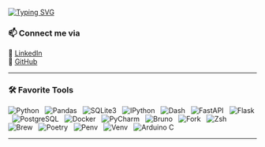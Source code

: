 [![Typing SVG](https://readme-typing-svg.herokuapp.com?font=Fira+Code&weight=600&size=22&pause=1000&color=blue&width=435&lines=Meet%2C+The+Silcrow;Self-taught+programmer;Science+nerd)](https://git.io/typing-svg)  

### 📫 Connect me via
🔹 [LinkedIn](https://www.linkedin.com/in/sangsan-prohmvitak/)  
🔹 [GitHub](https://github.com/Silcrow)  

---

### 🛠 Favorite Tools  

![Python](https://img.shields.io/badge/Python-3776AB?style=for-the-badge&logo=python&logoColor=white) &nbsp;
![Pandas](https://img.shields.io/badge/Pandas-150458?style=for-the-badge&logo=pandas&logoColor=white) &nbsp;
![SQLite3](https://img.shields.io/badge/SQLite-003B57?style=for-the-badge&logo=sqlite&logoColor=white) &nbsp;
![IPython](https://img.shields.io/badge/IPython-1F4788?style=for-the-badge&logo=python&logoColor=white) &nbsp;
![Dash](https://img.shields.io/badge/Dash-000000?style=for-the-badge&logo=plotly&logoColor=white) &nbsp;
![FastAPI](https://img.shields.io/badge/FastAPI-009688?style=for-the-badge&logo=fastapi&logoColor=white) &nbsp;
![Flask](https://img.shields.io/badge/Flask-000000?style=for-the-badge&logo=flask&logoColor=white) &nbsp;
![PostgreSQL](https://img.shields.io/badge/PostgreSQL-336791?style=for-the-badge&logo=postgresql&logoColor=white) &nbsp;
![Docker](https://img.shields.io/badge/Docker-2496ED?style=for-the-badge&logo=docker&logoColor=white) &nbsp;
![PyCharm](https://img.shields.io/badge/PyCharm-000000?style=for-the-badge&logo=pycharm&logoColor=white) &nbsp;
![Bruno](https://img.shields.io/badge/Bruno-FF5722?style=for-the-badge&logo=bruno&logoColor=white) &nbsp;
![Fork](https://img.shields.io/badge/Fork-000000?style=for-the-badge&logo=git&logoColor=white) &nbsp;
![Zsh](https://img.shields.io/badge/Zsh-000000?style=for-the-badge&logo=gnubash&logoColor=white) &nbsp;
![Brew](https://img.shields.io/badge/Homebrew-FFDD00?style=for-the-badge&logo=homebrew&logoColor=black) &nbsp;
![Poetry](https://img.shields.io/badge/Poetry-60A5FA?style=for-the-badge&logo=poetry&logoColor=white) &nbsp;
![Penv](https://img.shields.io/badge/Penv-000000?style=for-the-badge&logo=python&logoColor=white) &nbsp;
![Venv](https://img.shields.io/badge/Venv-000000?style=for-the-badge&logo=python&logoColor=white) &nbsp;
![Arduino C](https://img.shields.io/badge/Arduino-00979D?style=for-the-badge&logo=arduino&logoColor=white)

---
